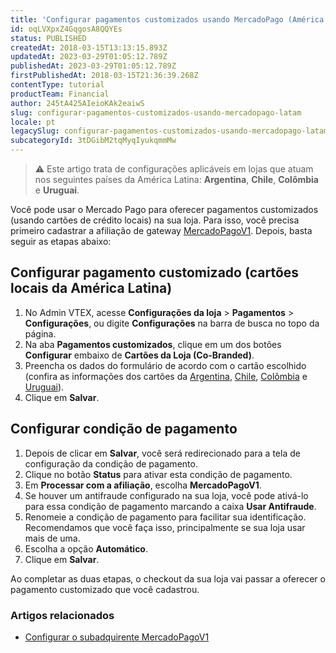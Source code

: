 ```yaml
---
title: 'Configurar pagamentos customizados usando MercadoPago (América Latina)'
id: oqLVXpxZ4GqgosA8QQYEs
status: PUBLISHED
createdAt: 2018-03-15T13:13:15.893Z
updatedAt: 2023-03-29T01:05:12.789Z
publishedAt: 2023-03-29T01:05:12.789Z
firstPublishedAt: 2018-03-15T21:36:39.268Z
contentType: tutorial
productTeam: Financial
author: 245tA425AIeioKAk2eaiwS
slug: configurar-pagamentos-customizados-usando-mercadopago-latam
locale: pt
legacySlug: configurar-pagamentos-customizados-usando-mercadopago-latam
subcategoryId: 3tDGibM2tqMyqIyukqmmMw
---
```


>⚠️ Este artigo trata de configurações aplicáveis em lojas que atuam nos seguintes países da América Latina: **Argentina**, **Chile**, **Colômbia** e **Uruguai**.

Você pode usar o Mercado Pago para oferecer pagamentos customizados (usando cartões de crédito locais) na sua loja. Para isso, você precisa primeiro cadastrar a afiliação de gateway [MercadoPagoV1](/pt/tutorial/configurar-o-subadquirente-mercadopagov1). Depois, basta seguir as etapas abaixo:

## Configurar pagamento customizado (cartões locais da América Latina)
1. No Admin VTEX, acesse **Configurações da loja** > **Pagamentos** > **Configurações**, ou digite **Configurações** na barra de busca no topo da página.
2. Na aba __Pagamentos customizados__, clique em um dos botões __Configurar__ embaixo de __Cartões da Loja (Co-Branded)__.
3. Preencha os dados do formulário de acordo com o cartão escolhido (confira as informações dos cartões da [Argentina](/pt/faq/informacoes-dos-pagamentos-customizados-da-argentina), [Chile](/pt/faq/informacoes-dos-pagamentos-customizados-do-chile), [Colômbia](/pt/faq/informacoes-dos-pagamentos-customizados-da-colombia) e [Uruguai](/pt/faq/informacoes-dos-pagamentos-customizados-do-uruguai)).
4. Clique em __Salvar__.

## Configurar condição de pagamento
1. Depois de clicar em __Salvar__, você será redirecionado para a tela de configuração da condição de pagamento.
2. Clique no botão __Status__ para ativar esta condição de pagamento.
3. Em __Processar com a afiliação__, escolha __MercadoPagoV1__.
4. Se houver um antifraude configurado na sua loja, você pode ativá-lo para essa condição de pagamento marcando a caixa __Usar Antifraude__.
5. Renomeie a condição de pagamento para facilitar sua identificação. Recomendamos que você faça isso, principalmente se sua loja usar mais de uma.
6. Escolha a opção __Automático__.
7. Clique em __Salvar__.

Ao completar as duas etapas, o checkout da sua loja vai passar a oferecer o pagamento customizado que você cadastrou.

### Artigos relacionados
- [Configurar o subadquirente MercadoPagoV1](/pt/tutorial/configurar-o-subadquirente-mercadopagov1)
